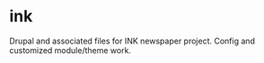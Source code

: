 # ink
Drupal and associated files for INK newspaper project. Config and customized module/theme work.
